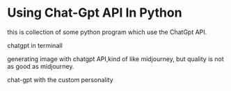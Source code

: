 # Using Chat-Gpt API In Python

this is collection of some python program which use the ChatGpt API.


  chatgpt in terminall


  
  generating image with chatgpt API,kind of like midjourney, but quality is not as good as midjourney.
  

  chat-gpt with the custom personality


